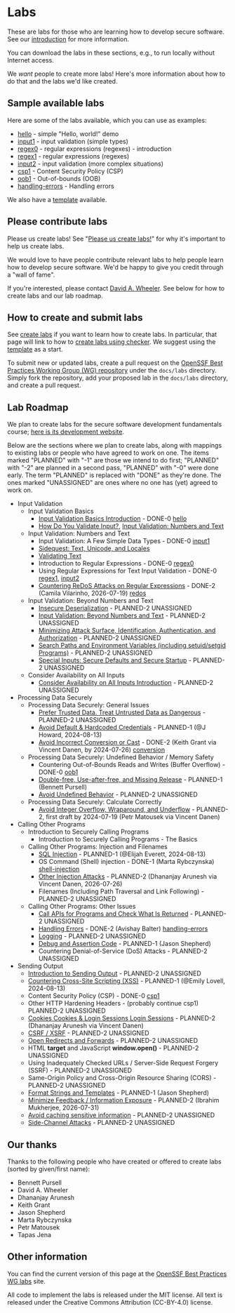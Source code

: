 # Labs

These are labs for those who are learning how to develop secure software.
See our [introduction](introduction) for more information.

You can download the labs in these sections, e.g., to run locally
without Internet access.

We *want* people to create more labs! Here's more information about
how to do that and the labs we'd like created.

## Sample available labs

Here are some of the labs available, which you can use as examples:

* [hello](hello.html) - simple "Hello, world!" demo
* [input1](input1.html) - input validation (simple types)
* [regex0](regex0.html) - regular expressions (regexes) - introduction
* [regex1](regex1.html) - regular expressions (regexes)
* [input2](input2.html) - input validation (more complex situations)
* [csp1](csp1.html) - Content Security Policy (CSP)
* [oob1](oob1.html) - Out-of-bounds (OOB)
* [handling-errors](handling-errors.html) - Handling errors

We also have a [template](template.html) available.

## Please contribute labs

Please us create labs! See "[Please us create labs!](https://docs.google.com/document/d/1wNoNjLpdkgoXkRDvDBI32tm62rbASlfF6gxwyEkyTYs/edit)" for why it's
important to help us create labs.

We would love to have people contribute relevant labs to help
people learn how to develop secure software.
We'd be happy to give you credit through a "wall of fame".

If you're interested, please contact
[David A. Wheeler](mailto:dwheele&#114;&#64;linuxfoundation&#46;org).
See below for how to create labs and our lab roadmap.

## How to create and submit labs

See [create labs](create_labs) if you want to learn how to create labs.
In particular, that page will link to how to
[create labs using checker](create_checker).
We suggest using the [template](template.html) as a start.

To submit new or updated labs, create a pull request on the
[OpenSSF Best Practices Working Group (WG) repository](https://github.com/ossf/wg-best-practices-os-developers/)
under the `docs/labs` directory.
Simply fork the repository, add your proposed lab in the `docs/labs` directory,
and create a pull request.

## Lab Roadmap

We plan to create labs for the secure software development
fundamentals course;
[here is its development website](https://github.com/ossf/secure-sw-dev-fundamentals).

Below are the sections where we plan to create labs, along with
mappings to existing labs or people who have agreed to work on one.
The items marked "PLANNED" with "-1" are those we intend to do first;
"PLANNED" with "-2" are planned in a second pass, "PLANNED" with "-0"
were done early.
The term "PLANNED" is replaced with "DONE" as they're done.
The ones marked "UNASSIGNED" are ones where no one has (yet) agreed to
work on.

* Input Validation
  * Input Validation Basics
    * [Input Validation Basics Introduction](https://github.com/ossf/secure-sw-dev-fundamentals/blob/main/secure_software_development_fundamentals.md#input-validation-basics-introduction) - DONE-0 [hello](hello.html)
    * [How Do You Validate Input?](https://github.com/ossf/secure-sw-dev-fundamentals/blob/main/secure_software_development_fundamentals.md#how-do-you-validate-input), [Input Validation: Numbers and Text](https://github.com/ossf/secure-sw-dev-fundamentals/blob/main/secure_software_development_fundamentals.md#input-validation-numbers-and-text)
  * Input Validation: Numbers and Text
    * Input Validation: A Few Simple Data Types - DONE-0 [input1](input1.html)
    * [Sidequest: Text, Unicode, and Locales](https://github.com/ossf/secure-sw-dev-fundamentals/blob/main/secure_software_development_fundamentals.md#sidequest-text-unicode-and-locales)
    * [Validating Text](https://github.com/ossf/secure-sw-dev-fundamentals/blob/main/secure_software_development_fundamentals.md#validating-text)
    * Introduction to Regular Expressions - DONE-0 [regex0](regex0.html)
    * Using Regular Expressions for Text Input Validation - DONE-0 [regex1](regex1.html), [input2](input2.html)
    * [Countering ReDoS Attacks on Regular Expressions](https://github.com/ossf/secure-sw-dev-fundamentals/blob/main/secure_software_development_fundamentals.md#countering-redos-attacks-on-regular-expressions) - DONE-2 (Camila Vilarinho, 2026-07-19) [redos](redos.html)
  * Input Validation: Beyond Numbers and Text
    * [Insecure Deserialization](https://github.com/ossf/secure-sw-dev-fundamentals/blob/main/secure_software_development_fundamentals.md#insecure-deserialization) - PLANNED-2 UNASSIGNED
    * [Input Validation: Beyond Numbers and Text](https://github.com/ossf/secure-sw-dev-fundamentals/blob/main/secure_software_development_fundamentals.md#input-validation-beyond-numbers-and-text) - PLANNED-2 UNASSIGNED
    * [Minimizing Attack Surface, Identification, Authentication, and Authorization](https://github.com/ossf/secure-sw-dev-fundamentals/blob/main/secure_software_development_fundamentals.md#minimizing-attack-surface-identification-authentication-and-authorization) - PLANNED-2 UNASSIGNED
    * [Search Paths and Environment Variables (including setuid/setgid Programs)](https://github.com/ossf/secure-sw-dev-fundamentals/blob/main/secure_software_development_fundamentals.md#search-paths-and-environment-variables-including-setuidsetgid-programs) - PLANNED-2 UNASSIGNED
    * [Special Inputs: Secure Defaults and Secure Startup](https://github.com/ossf/secure-sw-dev-fundamentals/blob/main/secure_software_development_fundamentals.md#special-inputs-secure-defaults-and-secure-startup) - PLANNED-2 UNASSIGNED
  * Consider Availability on All Inputs
    * [Consider Availability on All Inputs Introduction](https://github.com/ossf/secure-sw-dev-fundamentals/blob/main/secure_software_development_fundamentals.md#consider-availability-on-all-inputs-introduction) - PLANNED-2 UNASSIGNED
* Processing Data Securely
  * Processing Data Securely: General Issues
    * [Prefer Trusted Data. Treat Untrusted Data as Dangerous](https://github.com/ossf/secure-sw-dev-fundamentals/blob/main/secure_software_development_fundamentals.md#prefer-trusted-data-treat-untrusted-data-as-dangerous) - PLANNED-2 UNASSIGNED
    * [Avoid Default & Hardcoded Credentials](https://github.com/ossf/secure-sw-dev-fundamentals/blob/main/secure_software_development_fundamentals.md#avoid-default--hardcoded-credentials) - PLANNED-1 (@J Howard, 2024-08-13)
    * [Avoid Incorrect Conversion or Cast](https://github.com/ossf/secure-sw-dev-fundamentals/blob/main/secure_software_development_fundamentals.md#avoid-incorrect-conversion-or-cast) - DONE-2 (Keith Grant via Vincent Danen, by 2024-07-26) [conversion](conversion.html)
  * Processing Data Securely: Undefined Behavior / Memory Safety
    * Countering Out-of-Bounds Reads and Writes (Buffer Overflow) - DONE-0 [oob1](oob1.html)
    * [Double-free, Use-after-free, and Missing Release](https://github.com/ossf/secure-sw-dev-fundamentals/blob/main/secure_software_development_fundamentals.md#double-free-use-after-free-and-missing-release) - PLANNED-1 (Bennett Pursell)
    * [Avoid Undefined Behavior](https://github.com/ossf/secure-sw-dev-fundamentals/blob/main/secure_software_development_fundamentals.md#avoid-undefined-behavior) - PLANNED-2 UNASSIGNED
  * Processing Data Securely: Calculate Correctly
    * [Avoid Integer Overflow, Wraparound, and Underflow](https://github.com/ossf/secure-sw-dev-fundamentals/blob/main/secure_software_development_fundamentals.md#avoid-integer-overflow-wraparound-and-underflow) - PLANNED-2, first draft by 2024-07-19 (Petr Matousek via Vincent Danen)
* Calling Other Programs
  * Introduction to Securely Calling Programs
    * Introduction to Securely Calling Programs - The Basics
  * Calling Other Programs: Injection and Filenames
    * [SQL Injection](https://github.com/ossf/secure-sw-dev-fundamentals/blob/main/secure_software_development_fundamentals.md#sql-injection) - PLANNED-1 (@Elijah Everett, 2024-08-13)
    * OS Command (Shell) injection - DONE-1 (Marta Rybczynska) [shell-injection](shell-injection.html)
    * [Other Injection Attacks](https://github.com/ossf/secure-sw-dev-fundamentals/blob/main/secure_software_development_fundamentals.md#other-injection-attacks) - PLANNED-2 (Dhananjay Arunesh via Vincent Danen, 2026-07-26)
    * Filenames (Including Path Traversal and Link Following) - PLANNED-2 UNASSIGNED
  * Calling Other Programs: Other Issues
    * [Call APIs for Programs and Check What Is Returned](https://github.com/ossf/secure-sw-dev-fundamentals/blob/main/secure_software_development_fundamentals.md#call-apis-for-programs-and-check-what-is-returned) - PLANNED-2 UNASSIGNED
    * [Handling Errors](https://github.com/ossf/secure-sw-dev-fundamentals/blob/main/secure_software_development_fundamentals.md#handling-errors) - DONE-2 (Avishay Balter) [handling-errors](handling-errors.html)
    * [Logging](https://github.com/ossf/secure-sw-dev-fundamentals/blob/main/secure_software_development_fundamentals.md#logging) - PLANNED-2 UNASSIGNED
    * [Debug and Assertion Code](https://github.com/ossf/secure-sw-dev-fundamentals/blob/main/secure_software_development_fundamentals.md#debug-and-assertion-code) - PLANNED-1 (Jason Shepherd)
    * Countering Denial-of-Service (DoS) Attacks - PLANNED-2 UNASSIGNED
* Sending Output
  * [Introduction to Sending Output](https://github.com/ossf/secure-sw-dev-fundamentals/blob/main/secure_software_development_fundamentals.md#introduction-to-sending-output) - PLANNED-2 UNASSIGNED
  * [Countering Cross-Site Scripting (XSS)](https://github.com/ossf/secure-sw-dev-fundamentals/blob/main/secure_software_development_fundamentals.md#countering-cross-site-scripting-xss) - PLANNED-1 (@Emily Lovell, 2024-08-13)
  * Content Security Policy (CSP) - DONE-0 [csp1](csp1.html)
  * Other HTTP Hardening Headers - (probably continue csp1) PLANNED-2 UNASSIGNED
  * [Cookies Cookies & Login Sessions Login Sessions](https://github.com/ossf/secure-sw-dev-fundamentals/blob/main/secure_software_development_fundamentals.md#cookies--login-sessions) - PLANNED-2 (Dhananjay Arunesh via Vincent Danen)
  * [CSRF / XSRF](https://github.com/ossf/secure-sw-dev-fundamentals/blob/main/secure_software_development_fundamentals.md#csrf--xsrf) - PLANNED-2 UNASSIGNED
  * [Open Redirects and Forwards](https://github.com/ossf/secure-sw-dev-fundamentals/blob/main/secure_software_development_fundamentals.md#open-redirects-and-forwards) - PLANNED-2 UNASSIGNED
  * HTML **target** and JavaScript **window.open()** - PLANNED-2 UNASSIGNED
  * Using Inadequately Checked URLs / Server-Side Request Forgery (SSRF) - PLANNED-2 UNASSIGNED
  * Same-Origin Policy and Cross-Origin Resource Sharing (CORS) - PLANNED-2 UNASSIGNED
  * [Format Strings and Templates](https://github.com/ossf/secure-sw-dev-fundamentals/blob/main/secure_software_development_fundamentals.md#format-strings-and-templates) - PLANNED-1 (Jason Shepherd)
  * [Minimize Feedback / Information Exposure](https://github.com/ossf/secure-sw-dev-fundamentals/blob/main/secure_software_development_fundamentals.md#minimize-feedback--information-exposure) - PLANNED-2 (Ibrahim Mukherjee, 2026-07-31)
  * [Avoid caching sensitive information](https://github.com/ossf/secure-sw-dev-fundamentals/blob/main/secure_software_development_fundamentals.md#avoid-caching-sensitive-information) - PLANNED-2 UNASSIGNED
  * [Side-Channel Attacks](https://github.com/ossf/secure-sw-dev-fundamentals/blob/main/secure_software_development_fundamentals.md#side-channel-attacks) - PLANNED-2 UNASSIGNED

## Our thanks

Thanks to the following people who have created or offered to create labs
(sorted by given/first name):

* Bennett Pursell
* David A. Wheeler
* Dhananjay Arunesh
* Keith Grant
* Jason Shepherd
* Marta Rybczynska
* Petr Matousek
* Tapas Jena

## Other information

You can find the current version of this page at the
[OpenSSF Best Practices WG labs](https://best.openssf.org/labs/) site.

All code to implement the labs is released under the MIT license.
All text is released under the Creative Commons Attribution (CC-BY-4.0)
license.
